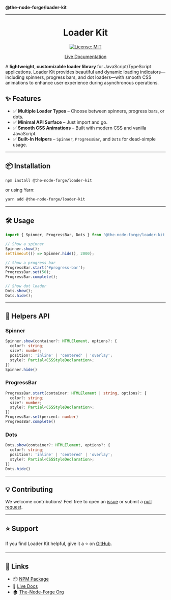 **@the-node-forge/loader-kit**

---

<div align="center">

# Loader Kit

[![License: MIT](https://img.shields.io/badge/License-MIT-yellow.svg)](https://opensource.org/licenses/MIT)

[Live Documentation](https://the-node-forge.github.io/loader-kit/)

</div>

A **lightweight, customizable loader library** for JavaScript/TypeScript
applications. Loader Kit provides beautiful and dynamic loading indicators—including
spinners, progress bars, and dot loaders—with smooth CSS animations to enhance user
experience during asynchronous operations.

## ✨ Features

- ✅ **Multiple Loader Types** – Choose between spinners, progress bars, or dots.
- ✅ **Minimal API Surface** – Just import and go.
- ✅ **Smooth CSS Animations** – Built with modern CSS and vanilla JavaScript.
- ✅ **Built-In Helpers** – `Spinner`, `ProgressBar`, and `Dots` for dead-simple
  usage.

---

## 📦 Installation

```sh
npm install @the-node-forge/loader-kit
```

or using Yarn:

```sh
yarn add @the-node-forge/loader-kit
```

---

## 🛠️ Usage

```js
import { Spinner, ProgressBar, Dots } from '@the-node-forge/loader-kit';

// Show a spinner
Spinner.show();
setTimeout(() => Spinner.hide(), 2000);

// Show a progress bar
ProgressBar.start('#progress-bar');
ProgressBar.set(50);
ProgressBar.complete();

// Show dot loader
Dots.show();
Dots.hide();
```

---

## 🧩 Helpers API

### Spinner

```ts
Spinner.show(container?: HTMLElement, options?: {
  color?: string;
  size?: number;
  position?: 'inline' | 'centered' | 'overlay';
  style?: Partial<CSSStyleDeclaration>;
})
Spinner.hide()
```

### ProgressBar

```ts
ProgressBar.start(container: HTMLElement | string, options?: {
  color?: string;
  size?: number;
  style?: Partial<CSSStyleDeclaration>;
})
ProgressBar.set(percent: number)
ProgressBar.complete()
```

### Dots

```ts
Dots.show(container?: HTMLElement, options?: {
  color?: string;
  position?: 'inline' | 'centered' | 'overlay';
  style?: Partial<CSSStyleDeclaration>;
})
Dots.hide()
```

---

## 💡 Contributing

We welcome contributions! Feel free to open an
[issue](https://github.com/The-Node-Forge/loader-kit/issues) or submit a
[pull request](https://github.com/The-Node-Forge/loader-kit/pulls).

---

## ⭐ Support

If you find Loader Kit helpful, give it a ⭐ on
[GitHub](https://github.com/The-Node-Forge/loader-kit).

---

## 🔗 Links

- 📦 [NPM Package](https://www.npmjs.com/package/@the-node-forge/loader-kit)
- 📖 [Live Docs](https://the-node-forge.github.io/loader-kit/)
- 🏠 [The-Node-Forge Org](https://github.com/The-Node-Forge)
